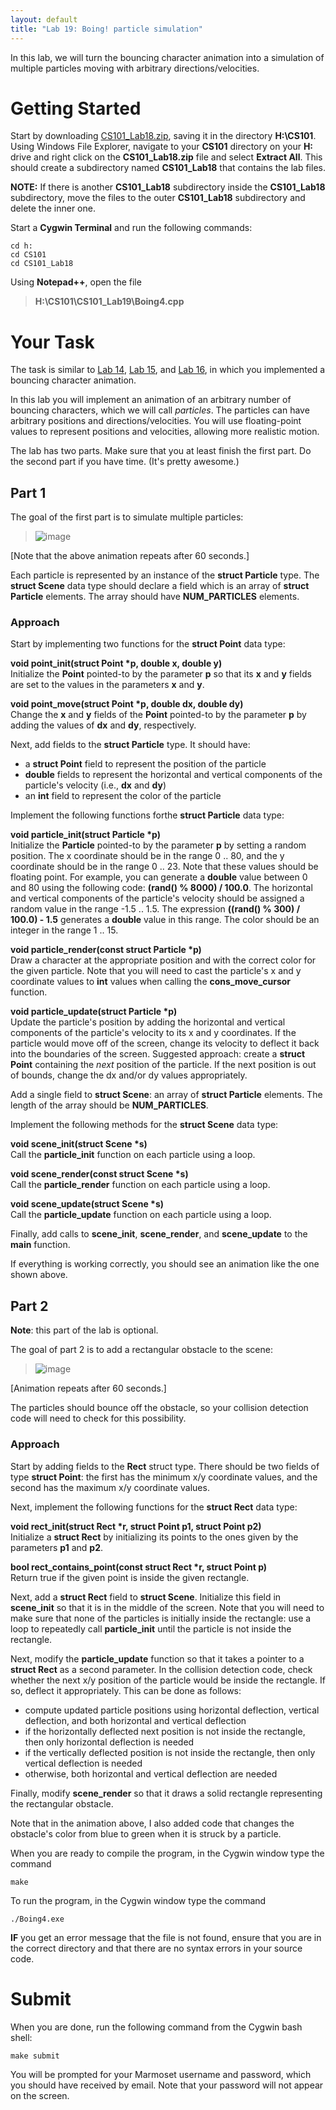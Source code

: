 ```yaml
---
layout: default
title: "Lab 19: Boing! particle simulation"
---
```


In this lab, we will turn the bouncing character animation into a simulation of multiple particles moving with arbitrary directions/velocities.

Getting Started
===============

Start by downloading [CS101\_Lab18.zip](CS101_Lab18.zip), saving it in the directory **H:\\CS101**. Using Windows File Explorer, navigate to your **CS101** directory on your **H:** drive and right click on the **CS101\_Lab18.zip** file and select **Extract All**. This should create a subdirectory named **CS101\_Lab18** that contains the lab files. 

**NOTE:** If there is another **CS101\_Lab18** subdirectory inside the **CS101\_Lab18** subdirectory, move the files to the outer **CS101\_Lab18** subdirectory and delete the inner one.

Start a **Cygwin Terminal** and run the following commands:

    cd h:
    cd CS101
    cd CS101_Lab18

Using **Notepad++**, open the file

> **H:\\CS101\\CS101\_Lab19\\Boing4.cpp**

Your Task
=========

The task is similar to [Lab 14](lab14.html), [Lab 15](lab15.html), and [Lab 16](lab16.html), in which you implemented a bouncing character animation.

In this lab you will implement an animation of an arbitrary number of bouncing characters, which we will call *particles*. The particles can have arbitrary positions and directions/velocities. You will use floating-point values to represent positions and velocities, allowing more realistic motion.

The lab has two parts. Make sure that you at least finish the first part. Do the second part if you have time. (It's pretty awesome.)

Part 1
------

The goal of the first part is to simulate multiple particles:

> ![image](images/lab19/particles.gif)

[Note that the above animation repeats after 60 seconds.]

Each particle is represented by an instance of the **struct Particle** type. The **struct Scene** data type should declare a field which is an array of **struct Particle** elements. The array should have **NUM\_PARTICLES** elements.

### Approach

Start by implementing two functions for the **struct Point** data type:

**void point\_init(struct Point \*p, double x, double y)**  
Initialize the **Point** pointed-to by the parameter **p** so that its **x** and **y** fields are set to the values in the parameters **x** and **y**.

**void point\_move(struct Point \*p, double dx, double dy)**  
Change the **x** and **y** fields of the **Point** pointed-to by the parameter **p** by adding the values of **dx** and **dy**, respectively.

Next, add fields to the **struct Particle** type. It should have:

-   a **struct Point** field to represent the position of the particle
-   **double** fields to represent the horizontal and vertical components of the particle's velocity (i.e., **dx** and **dy**)
-   an **int** field to represent the color of the particle

Implement the following functions forthe **struct Particle** data type:

**void particle\_init(struct Particle \*p)**  
Initialize the **Particle** pointed-to by the parameter **p** by setting a random position. The x coordinate should be in the range 0 .. 80, and the y coordinate should be in the range 0 .. 23. Note that these values should be floating point. For example, you can generate a **double** value between 0 and 80 using the following code: **(rand() % 8000) / 100.0**. The horizontal and vertical components of the particle's velocity should be assigned a random value in the range -1.5 .. 1.5. The expression **((rand() % 300) / 100.0) - 1.5** generates a **double** value in this range. The color should be an integer in the range 1 .. 15.

**void particle\_render(const struct Particle \*p)**  
Draw a character at the appropriate position and with the correct color for the given particle. Note that you will need to cast the particle's x and y coordinate values to **int** values when calling the **cons\_move\_cursor** function.

**void particle\_update(struct Particle \*p)**  
Update the particle's position by adding the horizontal and vertical components of the particle's velocity to its x and y coordinates. If the particle would move off of the screen, change its velocity to deflect it back into the boundaries of the screen. Suggested approach: create a **struct Point** containing the *next* position of the particle. If the next position is out of bounds, change the dx and/or dy values appropriately.

Add a single field to **struct Scene**: an array of **struct Particle** elements. The length of the array should be **NUM\_PARTICLES**.

Implement the following methods for the **struct Scene** data type:

**void scene\_init(struct Scene \*s)**  
Call the **particle\_init** function on each particle using a loop.

**void scene\_render(const struct Scene \*s)**  
Call the **particle\_render** function on each particle using a loop.

**void scene\_update(struct Scene \*s)**  
Call the **particle\_update** function on each particle using a loop.

Finally, add calls to **scene\_init**, **scene\_render**, and **scene\_update** to the **main** function.

If everything is working correctly, you should see an animation like the one shown above.

Part 2
------

<div class="callout">
<b>Note</b>: this part of the lab is optional.
</div>

The goal of part 2 is to add a rectangular obstacle to the scene:

> ![image](images/lab19/particlesWithObstacle.gif)

[Animation repeats after 60 seconds.]

The particles should bounce off the obstacle, so your collision detection code will need to check for this possibility.

### Approach

Start by adding fields to the **Rect** struct type. There should be two fields of type **struct Point**: the first has the minimum x/y coordinate values, and the second has the maximum x/y coordinate values.

Next, implement the following functions for the **struct Rect** data type:

**void rect\_init(struct Rect \*r, struct Point p1, struct Point p2)**  
Initialize a **struct Rect** by initializing its points to the ones given by the parameters **p1** and **p2**.

**bool rect\_contains\_point(const struct Rect \*r, struct Point p)**  
Return true if the given point is inside the given rectangle.

Next, add a **struct Rect** field to **struct Scene**. Initialize this field in **scene\_init** so that it is in the middle of the screen. Note that you will need to make sure that none of the particles is initially inside the rectangle: use a loop to repeatedly call **particle\_init** until the particle is not inside the rectangle.

Next, modify the **particle\_update** function so that it takes a pointer to a **struct Rect** as a second parameter. In the collision detection code, check whether the next x/y position of the particle would be inside the rectangle. If so, deflect it appropriately. This can be done as follows:

-   compute updated particle positions using horizontal deflection, vertical deflection, and both horizontal and vertical deflection
-   if the horizontally deflected next position is not inside the rectangle, then only horizontal deflection is needed
-   if the vertically deflected position is not inside the rectangle, then only vertical deflection is needed
-   otherwise, both horizontal and vertical deflection are needed

Finally, modify **scene\_render** so that it draws a solid rectangle representing the rectangular obstacle.

Note that in the animation above, I also added code that changes the obstacle's color from blue to green when it is struck by a particle.

When you are ready to compile the program, in the Cygwin window type the command

    make

To run the program, in the Cygwin window type the command

    ./Boing4.exe

**IF** you get an error message that the file is not found, ensure that you are in the correct directory and that there are no syntax errors in your source code.

Submit
======

When you are done, run the following command from the Cygwin bash shell:

    make submit

You will be prompted for your Marmoset username and password, which you should have received by email. Note that your password will not appear on the screen.
